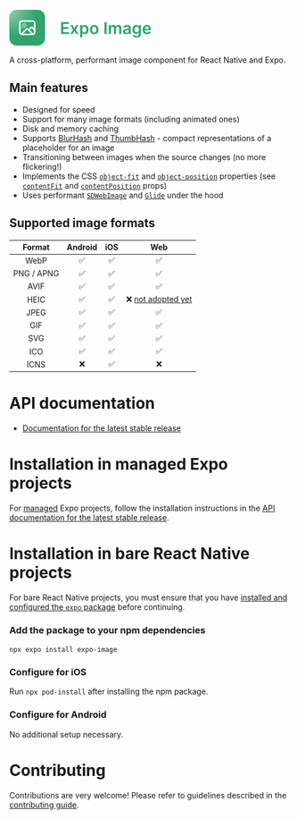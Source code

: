 <p>
  <a href="https://docs.expo.dev/versions/unversioned/sdk/image/">
    <img
      src="../../.github/resources/expo-image.svg"
      alt="expo-image"
      height="64" />
  </a>
</p>

A cross-platform, performant image component for React Native and Expo.

## Main features

- Designed for speed
- Support for many image formats (including animated ones)
- Disk and memory caching
- Supports [BlurHash](https://blurha.sh) and [ThumbHash](https://evanw.github.io/thumbhash/) - compact representations of a placeholder for an image
- Transitioning between images when the source changes (no more flickering!)
- Implements the CSS [`object-fit`](https://developer.mozilla.org/en-US/docs/Web/CSS/object-fit) and [`object-position`](https://developer.mozilla.org/en-US/docs/Web/CSS/object-position) properties (see [`contentFit`](#contentfit) and [`contentPosition`](#contentposition) props)
- Uses performant [`SDWebImage`](https://github.com/SDWebImage/SDWebImage) and [`Glide`](https://github.com/bumptech/glide) under the hood

## Supported image formats

|   Format   | Android | iOS |                      Web                       |
| :--------: | :-----: | :-: | :--------------------------------------------: |
|    WebP    |   ✅    | ✅  |                       ✅                       |
| PNG / APNG |   ✅    | ✅  |                       ✅                       |
|    AVIF    |   ✅    | ✅  |                       ✅                       |
|    HEIC    |   ✅    | ✅  | ❌ [not adopted yet](https://caniuse.com/heif) |
|    JPEG    |   ✅    | ✅  |                       ✅                       |
|    GIF     |   ✅    | ✅  |                       ✅                       |
|    SVG     |   ✅    | ✅  |                       ✅                       |
|    ICO     |   ✅    | ✅  |                       ✅                       |
|    ICNS    |   ❌    | ✅  |                       ❌                       |

# API documentation

- [Documentation for the latest stable release](https://docs.expo.dev/versions/latest/sdk/image/)

# Installation in managed Expo projects

For [managed](https://docs.expo.dev/archive/managed-vs-bare/) Expo projects, follow the installation instructions in the [API documentation for the latest stable release](https://docs.expo.dev/versions/latest/sdk/image/).

# Installation in bare React Native projects

For bare React Native projects, you must ensure that you have [installed and configured the `expo` package](https://docs.expo.dev/bare/installing-expo-modules/) before continuing.

### Add the package to your npm dependencies

```
npx expo install expo-image
```

### Configure for iOS

Run `npx pod-install` after installing the npm package.

### Configure for Android

No additional setup necessary.

# Contributing

Contributions are very welcome! Please refer to guidelines described in the [contributing guide](https://github.com/expo/expo#contributing).
